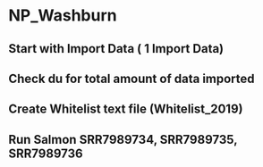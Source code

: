 # NP_Washburn

## Start with Import Data ( 1 Import Data) 
## Check du for total amount of data imported 
## Create Whitelist text file (Whitelist_2019) 
## Run Salmon SRR7989734, SRR7989735, SRR7989736 

